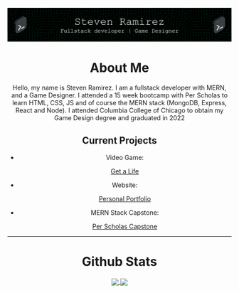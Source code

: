 ![Header](./github-header-image.png)
<div align="center">
  <h1> About Me</h1>
  <p> Hello, my name is Steven Ramirez. I am a fullstack developer with MERN, and a Game Designer. I attended a 15 week bootcamp with Per Scholas to learn HTML, CSS, JS and of course the MERN stack (MongoDB, Express, React and Node). I attended Columbia College of Chicago to obtain my Game Design degree and graduated in 2022</p>
  <h2> Current Projects</h2>
  <ul>
  <li><p>Video Game: </p> <a href="https://github.com/sramirez124/GetALife">Get a Life</a></li>
  <li><p>Website: </p> <a href="https://github.com/sramirez124/GetALife">Personal Portfolio</a></li>
  <li><p>MERN Stack Capstone: </p> <a href="https://github.com/sramirez124/GetALife">Per Scholas Capstone</a></li>
</ul> 
  <div>
    
  </div>
  
  <div>
    
  </div>
  
  <div>
    
  </div>
  
</div>
<hr>

<div align="center">
<h1>Github Stats</h1>
<a href="https://github.com/anuraghazra/github-readme-stats">
  <img height=200 align="center" src="https://github-readme-stats.vercel.app/api?username=sramirez124&theme=merko" />
</a>
<a href="https://github.com/anuraghazra/convoychat">
  <img height=200 align="center" src="https://github-readme-stats.vercel.app/api/top-langs?username=sramirez124&layout=compact&langs_count=8&card_width=320&theme=merko" />
</a>  
</div>
<!--
**sramirez124/sramirez124** is a ✨ _special_ ✨ repository because its `README.md` (this file) appears on your GitHub profile.

Here are some ideas to get you started:

- 🔭 I’m currently working on ...
- 🌱 I’m currently learning ...
- 👯 I’m looking to collaborate on ...
- 🤔 I’m looking for help with ...
- 💬 Ask me about ...
- 📫 How to reach me: ...
- 😄 Pronouns: ...
- ⚡ Fun fact: ...
-->
